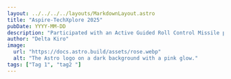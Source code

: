 ```yaml
---
layout: ../../../../layouts/MarkdownLayout.astro
title: "Aspire-TechXplore 2025"
pubDate: YYYY-MM-DD
description: "Participated with an Active Guided Roll Control Missile project at Aspire-TechXplore 2025, organized by IEEE, Goa College of Engineering"
author: "Delta Kiro"
image:
  url: "https://docs.astro.build/assets/rose.webp"
  alt: "The Astro logo on a dark background with a pink glow."
tags: ["Tag 1", "tag2 "]
---
```

